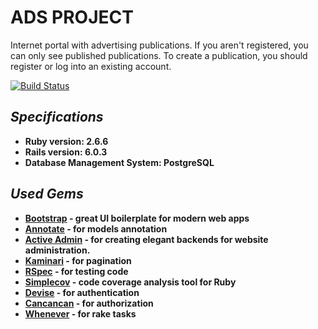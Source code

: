 # ADS PROJECT

Internet portal with advertising publications. If you aren't registered, you can only see published publications. To create a publication, you should register or log into an existing account.

[![Build Status](https://app.circleci.com/pipelines/github/Zandelok/ads?branch=master)](https://app.circleci.com/pipelines/github/Zandelok/ads)

## _Specifications_

* **Ruby version: 2.6.6**
* **Rails version: 6.0.3**
* **Database Management System: PostgreSQL**

## _Used Gems_

* **[Bootstrap](https://github.com/twbs/bootstrap-rubygem) - great UI boilerplate for modern web apps**
* **[Annotate](https://github.com/ctran/annotate_models) - for models annotation**
* **[Active Admin](https://github.com/activeadmin/activeadmin) - for creating elegant backends for website administration.**
* **[Kaminari](https://github.com/kaminari/kaminari) - for pagination**
* **[RSpec](https://github.com/rspec/rspec-rails) - for testing code**
* **[Simplecov](https://github.com/simplecov-ruby/simplecov) - code coverage analysis tool for Ruby**
* **[Devise](https://github.com/heartcombo/devise) - for authentication**
* **[Cancancan](https://github.com/CanCanCommunity/cancancan) - for authorization**
* **[Whenever](https://github.com/javan/whenever) - for rake tasks**
